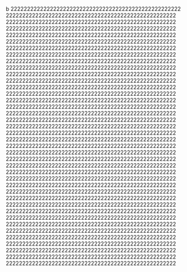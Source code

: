 b
2222222222222222222222222222222222222222222222222222
2222222222222222222222222222222222222222222222222222
2222222222222222222222222222222222222222222222222222
2222222222222222222222222222222222222222222222222222
2222222222222222222222222222222222222222222222222222
2222222222222222222222222222222222222222222222222222
2222222222222222222222222222222222222222222222222222
2222222222222222222222222222222222222222222222222222
2222222222222222222222222222222222222222222222222222
2222222222222222222222222222222222222222222222222222
2222222222222222222222222222222222222222222222222222
2222222222222222222222222222222222222222222222222222
2222222222222222222222222222222222222222222222222222
2222222222222222222222222222222222222222222222222222
2222222222222222222222222222222222222222222222222222
2222222222222222222222222222222222222222222222222222
2222222222222222222222222222222222222222222222222222
2222222222222222222222222222222222222222222222222222
2222222222222222222222222222222222222222222222222222
2222222222222222222222222222222222222222222222222222
2222222222222222222222222222222222222222222222222222
2222222222222222222222222222222222222222222222222222
2222222222222222222222222222222222222222222222222222
2222222222222222222222222222222222222222222222222222
2222222222222222222222222222222222222222222222222222
2222222222222222222222222222222222222222222222222222
2222222222222222222222222222222222222222222222222222
2222222222222222222222222222222222222222222222222222
2222222222222222222222222222222222222222222222222222
2222222222222222222222222222222222222222222222222222
2222222222222222222222222222222222222222222222222222
2222222222222222222222222222222222222222222222222222
2222222222222222222222222222222222222222222222222222
2222222222222222222222222222222222222222222222222222
2222222222222222222222222222222222222222222222222222
2222222222222222222222222222222222222222222222222222
2222222222222222222222222222222222222222222222222222
2222222222222222222222222222222222222222222222222222
2222222222222222222222222222222222222222222222222222
2222222222222222222222222222222222222222222222222222

